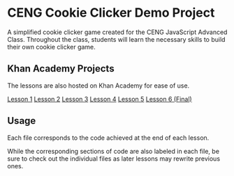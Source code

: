 # CENG Cookie Clicker Demo Project

A simplified cookie clicker game created for the CENG JavaScript Advanced Class. Throughout the class, students will learn the necessary skills to build their own cookie clicker game.

## Khan Academy Projects

The lessons are also hosted on Khan Academy for ease of use. 

[Lesson 1](https://www.khanacademy.org/computer-programming/lesson-1-cookie-clicker/4669013333164032)
[Lesson 2](https://www.khanacademy.org/computer-programming/lesson-2-cookie-clicker/5837841213734912)
[Lesson 3](https://www.khanacademy.org/computer-programming/lesson-3-cookie-clicker/5637673430335488)
[Lesson 4](https://www.khanacademy.org/computer-programming/lesson-4-cookie-clicker/5587233871282176)
[Lesson 5](https://www.khanacademy.org/computer-programming/lesson-5-cookie-clicker/4527126655844352)
[Lesson 6 (Final)](https://www.khanacademy.org/computer-programming/cookie-clicker/6218888216625152)

## Usage

Each file corresponds to the code achieved at the end of each lesson.

While the corresponding sections of code are also labeled in each file, be sure to check out the individual files as later lessons may rewrite previous ones.

